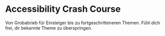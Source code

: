 # Accessibility Crash Course

Von Grobabrieb für Einsteiger bis zu fortgeschritteneren Themen.
Fühl dich frei, dir bekannte Theme zu überspringen.
